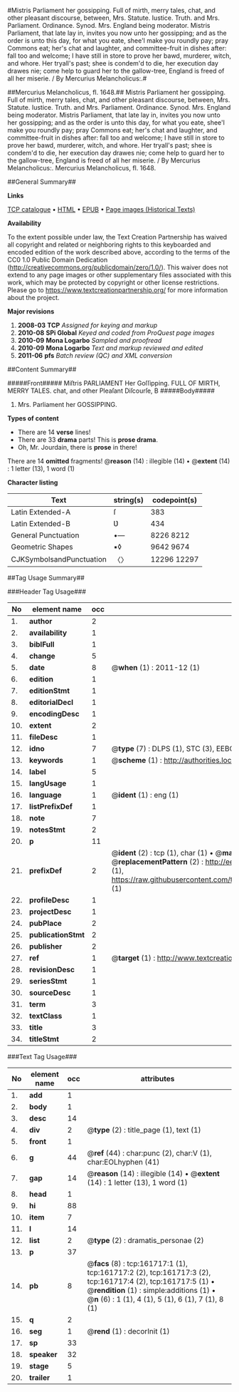 #Mistris Parliament her gossipping. Full of mirth, merry tales, chat, and other pleasant discourse, between, Mrs. Statute. Iustice. Truth. and Mrs. Parliament. Ordinance. Synod. Mrs. England being moderator. Mistris Parliament, that late lay in, invites you now unto her gossipping; and as the order is unto this day, for what you eate, shee'l make you roundly pay; pray Commons eat; her's chat and laughter, and committee-fruit in dishes after: fall too and welcome; I have still in store to prove her bawd, murderer, witch, and whore. Her tryall's past; shee is condem'd to die, her execution day drawes nie; come help to guard her to the gallow-tree, England is freed of all her miserie. / By Mercurius Melancholicus:.#

##Mercurius Melancholicus, fl. 1648.##
Mistris Parliament her gossipping. Full of mirth, merry tales, chat, and other pleasant discourse, between, Mrs. Statute. Iustice. Truth. and Mrs. Parliament. Ordinance. Synod. Mrs. England being moderator. Mistris Parliament, that late lay in, invites you now unto her gossipping; and as the order is unto this day, for what you eate, shee'l make you roundly pay; pray Commons eat; her's chat and laughter, and committee-fruit in dishes after: fall too and welcome; I have still in store to prove her bawd, murderer, witch, and whore. Her tryall's past; shee is condem'd to die, her execution day drawes nie; come help to guard her to the gallow-tree, England is freed of all her miserie. / By Mercurius Melancholicus:.
Mercurius Melancholicus, fl. 1648.

##General Summary##

**Links**

[TCP catalogue](http://www.ota.ox.ac.uk/tcp/)  • 
[HTML](http://tei.it.ox.ac.uk/tcp/Texts-HTML/free/A89/A89186.html)  • 
[EPUB](http://tei.it.ox.ac.uk/tcp/Texts-EPUB/free/A89/A89186.epub) • 
[Page images (Historical Texts)](https://historicaltexts.jisc.ac.uk/eebo-99863032e)

**Availability**

To the extent possible under law, the Text Creation Partnership has waived all copyright and related or neighboring rights to this keyboarded and encoded edition of the work described above, according to the terms of the CC0 1.0 Public Domain Dedication (http://creativecommons.org/publicdomain/zero/1.0/). This waiver does not extend to any page images or other supplementary files associated with this work, which may be protected by copyright or other license restrictions. Please go to https://www.textcreationpartnership.org/ for more information about the project.

**Major revisions**

1. __2008-03__ __TCP__ *Assigned for keying and markup*
1. __2010-08__ __SPi Global__ *Keyed and coded from ProQuest page images*
1. __2010-09__ __Mona Logarbo__ *Sampled and proofread*
1. __2010-09__ __Mona Logarbo__ *Text and markup reviewed and edited*
1. __2011-06__ __pfs__ *Batch review (QC) and XML conversion*

##Content Summary##

#####Front#####
Miſtris PARLIAMENT Her Goſſipping. FULL OF MIRTH, MERRY TALES. chat, and other Pleaſant Diſcourſe, B
#####Body#####

1. Mrs. Parliament her GOSSIPPING.

**Types of content**

  * There are 14 **verse** lines!
  * There are 33 **drama** parts! This is **prose drama**.
  * Oh, Mr. Jourdain, there is **prose** in there!

There are 14 **omitted** fragments! 
 @__reason__ (14) : illegible (14)  •  @__extent__ (14) : 1 letter (13), 1 word (1)

**Character listing**


|Text|string(s)|codepoint(s)|
|---|---|---|
|Latin Extended-A|ſ|383|
|Latin Extended-B|Ʋ|434|
|General Punctuation|•—|8226 8212|
|Geometric Shapes|▪◊|9642 9674|
|CJKSymbolsandPunctuation|〈〉|12296 12297|

##Tag Usage Summary##

###Header Tag Usage###

|No|element name|occ|attributes|
|---|---|---|---|
|1.|__author__|2||
|2.|__availability__|1||
|3.|__biblFull__|1||
|4.|__change__|5||
|5.|__date__|8| @__when__ (1) : 2011-12 (1)|
|6.|__edition__|1||
|7.|__editionStmt__|1||
|8.|__editorialDecl__|1||
|9.|__encodingDesc__|1||
|10.|__extent__|2||
|11.|__fileDesc__|1||
|12.|__idno__|7| @__type__ (7) : DLPS (1), STC (3), EEBO-CITATION (1), PROQUEST (1), VID (1)|
|13.|__keywords__|1| @__scheme__ (1) : http://authorities.loc.gov/ (1)|
|14.|__label__|5||
|15.|__langUsage__|1||
|16.|__language__|1| @__ident__ (1) : eng (1)|
|17.|__listPrefixDef__|1||
|18.|__note__|7||
|19.|__notesStmt__|2||
|20.|__p__|11||
|21.|__prefixDef__|2| @__ident__ (2) : tcp (1), char (1)  •  @__matchPattern__ (2) : ([0-9\-]+):([0-9IVX]+) (1), (.+) (1)  •  @__replacementPattern__ (2) : http://eebo.chadwyck.com/downloadtiff?vid=$1&page=$2 (1), https://raw.githubusercontent.com/textcreationpartnership/Texts/master/tcpchars.xml#$1 (1)|
|22.|__profileDesc__|1||
|23.|__projectDesc__|1||
|24.|__pubPlace__|2||
|25.|__publicationStmt__|2||
|26.|__publisher__|2||
|27.|__ref__|1| @__target__ (1) : http://www.textcreationpartnership.org/docs/. (1)|
|28.|__revisionDesc__|1||
|29.|__seriesStmt__|1||
|30.|__sourceDesc__|1||
|31.|__term__|3||
|32.|__textClass__|1||
|33.|__title__|3||
|34.|__titleStmt__|2||


###Text Tag Usage###

|No|element name|occ|attributes|
|---|---|---|---|
|1.|__add__|1||
|2.|__body__|1||
|3.|__desc__|14||
|4.|__div__|2| @__type__ (2) : title_page (1), text (1)|
|5.|__front__|1||
|6.|__g__|44| @__ref__ (44) : char:punc (2), char:V (1), char:EOLhyphen (41)|
|7.|__gap__|14| @__reason__ (14) : illegible (14)  •  @__extent__ (14) : 1 letter (13), 1 word (1)|
|8.|__head__|1||
|9.|__hi__|88||
|10.|__item__|7||
|11.|__l__|14||
|12.|__list__|2| @__type__ (2) : dramatis_personae (2)|
|13.|__p__|37||
|14.|__pb__|8| @__facs__ (8) : tcp:161717:1 (1), tcp:161717:2 (2), tcp:161717:3 (2), tcp:161717:4 (2), tcp:161717:5 (1)  •  @__rendition__ (1) : simple:additions (1)  •  @__n__ (6) : 1 (1), 4 (1), 5 (1), 6 (1), 7 (1), 8 (1)|
|15.|__q__|2||
|16.|__seg__|1| @__rend__ (1) : decorInit (1)|
|17.|__sp__|33||
|18.|__speaker__|32||
|19.|__stage__|5||
|20.|__trailer__|1||
